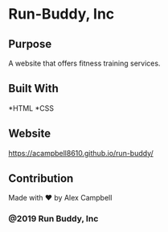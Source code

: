 # Run-Buddy, Inc

## Purpose
A website that offers fitness training services.

## Built With
*HTML
*CSS

## Website
https://acampbell8610.github.io/run-buddy/

## Contribution
Made with ❤️ by Alex Campbell

### @2019 Run Buddy, Inc
